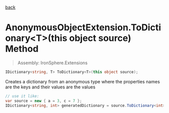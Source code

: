 ﻿

[back](/IronSphere.Extensions/types/AnonymousObjectExtension)

# AnonymousObjectExtension.ToDictionary&lt;T&gt;(this object source) Method

> Assembly: IronSphere.Extensions

```csharp
IDictionary<string, T> ToDictionary<T>(this object source);
```

Creates a dictionary from an anonymous type where the properties names are the keys and their values are the values

```csharp
// use it like:
var source = new { a = 3, c = 7 };
IDictionary<string, int> generatedDictionary = source.ToDictionary<int>();
``` 